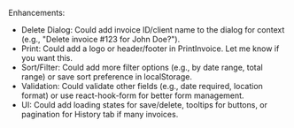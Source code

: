 Enhancements:
- Delete Dialog: Could add invoice ID/client name to the dialog for context (e.g., "Delete invoice #123 for John Doe?").
- Print: Could add a logo or header/footer in PrintInvoice. Let me know if you want this.
- Sort/Filter: Could add more filter options (e.g., by date range, total range) or save sort preference in localStorage.
- Validation: Could validate other fields (e.g., date required, location format) or use react-hook-form for better form management.
- UI: Could add loading states for save/delete, tooltips for buttons, or pagination for History tab if many invoices.